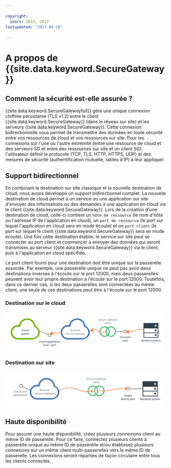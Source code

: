 ```yaml
---

copyright:
  years: 2015, 2017
lastupdated: "2017-04-10"

---
```


# A propos de {{site.data.keyword.SecureGateway}}

## Comment la sécurité est-elle assurée ?
{{site.data.keyword.SecureGatewayfull}} gère une unique connexion chiffrée persistante (TLS v1.2) entre le client {{site.data.keyword.SecureGateway}} (dans le réseau sur site) et les serveurs {{site.data.keyword.SecureGateway}}.  Cette connexion bidirectionnelle vous permet de transmettre des données en toute sécurité entre vos ressources de cloud et vos ressources sur site.  Pour les connexions sur l'une ou l'autre extrémité (entre une ressource de cloud et des serveurs SG et entre des ressources sur site et un client SG), l'utilisateur définit le protocole (TCP, TLS, HTTP, HTTPS, UDP) et des mesures de sécurité (authentification mutuelle, tables d'IP) à leur appliquer.  

## Support bidirectionnel
En combinant la destination sur site classique et la nouvelle destination de cloud, nous avons développé un support bidirectionnel complet.  La nouvelle destination de cloud permet à un service ou une application sur site d'envoyer des informations ou des demandes à une application en cloud via le client {{site.data.keyword.SecureGateway}}.  Lors de la création d'une destination de cloud, celle-ci contient un `hôte de ressource` (le nom d'hôte ou l'adresse IP de l'application en cloud), un `port de ressource` (le port sur lequel l'application en cloud sera en mode écoute) et un `port client` (le port sur lequel le client {{site.data.keyword.SecureGateway}} sera en mode écoute).  Une fois cette destination établie, le service sur site peut se connecter au port client et commencer à envoyer des données qui seront transmises au serveur {{site.data.keyword.SecureGateway}} via le client, puis à l'application en cloud spécifiée.

Le port client fourni pour une destination doit être unique sur la passerelle associée.  Par exemple, une passerelle unique ne peut pas avoir deux destinations inverses à l'écoute sur le port 12000, mais deux passerelles peuvent avoir leur propre destination à l'écoute sur le port 12000.  Toutefois, dans ce dernier cas, si les deux passerelles sont connectées au même client, une seule de ces destinations peut être à l'écoute sur le port 12000.

### Destination sur le cloud
![Destination sur le cloud](./images/reverseDestination.png?raw=true "Destination sur le cloud")

### Destination sur site
![Destination sur site](./images/onPremDestination.png?raw=true "Destination sur site")

## Haute disponibilité
Pour assurer une haute disponibilité, créez plusieurs connexions client au même ID de passerelle.  Pour ce faire, connectez plusieurs clients à passerelle unique au même ID de passerelle et/ou établissez plusieurs connexions sur un même client multi-passerelles vers le même ID de passerelle.  Les connexions seront réparties de façon circulaire entre tous les clients connectés.
